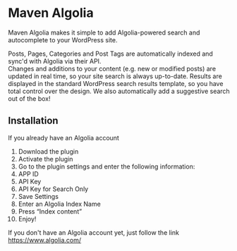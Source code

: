 # Maven Algolia

Maven Algolia makes it simple to add Algolia-powered search and autocomplete to your WordPress site.

Posts, Pages, Categories and Post Tags are automatically indexed and sync'd with Algolia via their API.  
Changes and additions to your content (e.g. new or modified posts) are updated in real time, so your site search is always up-to-date. 
Results are displayed in the standard WordPress search results template, so you have total control over the design. We also automatically add a suggestive search out of the box!


## Installation

If you already have an Algolia account 

1. Download the plugin
2. Activate the plugin
3. Go to the plugin settings and enter the following information: 
  1. APP ID
  2. API Key
  3. API Key for Search Only
4. Save Settings
5. Enter an Algolia Index Name
6. Press “Index content” 
7. Enjoy!


If you don't have an Algolia account yet, just follow the link https://www.algolia.com/
